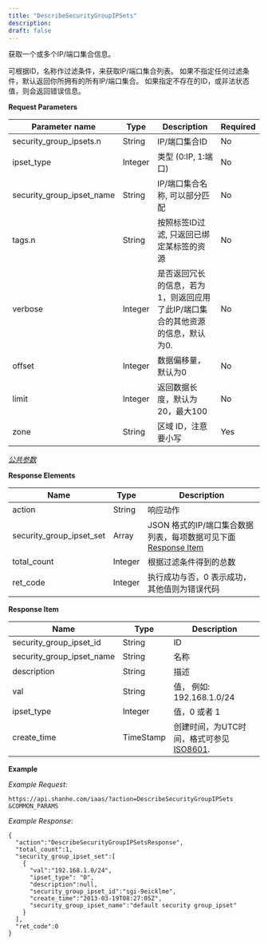 ```yaml
---
title: "DescribeSecurityGroupIPSets"
description: 
draft: false
---
```




获取一个或多个IP/端口集合信息。

可根据ID，名称作过滤条件，来获取IP/端口集合列表。 如果不指定任何过滤条件，默认返回你所拥有的所有IP/端口集合。 如果指定不存在的ID，或非法状态值，则会返回错误信息。

**Request Parameters**

| Parameter name | Type | Description | Required |
| --- | --- | --- | --- |
| security_group_ipsets.n | String | IP/端口集合ID | No |
| ipset_type | Integer | 类型 (0:IP, 1:端口) | No |
| security_group_ipset_name | String | IP/端口集合名称, 可以部分匹配 | No |
| tags.n | String | 按照标签ID过滤, 只返回已绑定某标签的资源 | No |
| verbose | Integer | 是否返回冗长的信息，若为1，则返回应用了此IP/端口集合的其他资源的信息，默认为0. | No |
| offset | Integer | 数据偏移量，默认为0 | No |
| limit | Integer | 返回数据长度，默认为20，最大100 | No |
| zone | String | 区域 ID，注意要小写 | Yes |

[_公共参数_](../../../parameters/)

**Response Elements**

| Name | Type | Description |
| --- | --- | --- |
| action | String | 响应动作 |
| security_group_ipset_set | Array | JSON 格式的IP/端口集合数据列表，每项数据可见下面 [Response Item](#response-item) |
| total_count | Integer | 根据过滤条件得到的总数 |
| ret_code | Integer | 执行成功与否，0 表示成功，其他值则为错误代码 |

**Response Item**

| Name | Type | Description |
| --- | --- | --- |
| security_group_ipset_id | String | ID |
| security_group_ipset_name | String | 名称 |
| description | String | 描述 |
| val | String | 值， 例如: 192.168.1.0/24 |
| ipset_type | Integer | 值，0 或者 1 |
| create_time | TimeStamp | 创建时间，为UTC时间，格式可参见 [ISO8601](http://www.w3.org/TR/NOTE-datetime). |

**Example**

_Example Request_:

```
https://api.shanhe.com/iaas/?action=DescribeSecurityGroupIPSets
&COMMON_PARAMS
```

_Example Response_:

```
{
  "action":"DescribeSecurityGroupIPSetsResponse",
  "total_count":1,
  "security_group_ipset_set":[
    {
      "val":"192.168.1.0/24",
      "ipset_type": "0",
      "description":null,
      "security_group_ipset_id":"sgi-9eicklme",
      "create_time":"2013-03-19T08:27:05Z",
      "security_group_ipset_name":"default security group_ipset"
    }
  ],
  "ret_code":0
}
```
